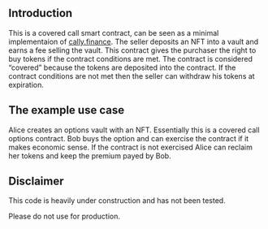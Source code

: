 ## Introduction

This is a covered call smart contract, can be seen as a minimal implementaion of [cally.finance](https://docs.cally.finance/overview/introduction). The seller deposits an NFT into a vault and earns a fee selling the vault. This contract gives the purchaser the right to buy tokens if the contract conditions are met. The contract is considered “covered” because the tokens are deposited into the contract. If the contract conditions are not met then the seller can withdraw his tokens at expiration.

## The example use case

Alice creates an options vault with an NFT. Essentially this is a covered call options contract. Bob buys the option and can exercise the contract if it makes economic sense. If the contract is not exercised Alice can reclaim her tokens and keep the premium payed by Bob.

## Disclaimer

This code is heavily under construction and has not been tested.

Please do not use for production.
